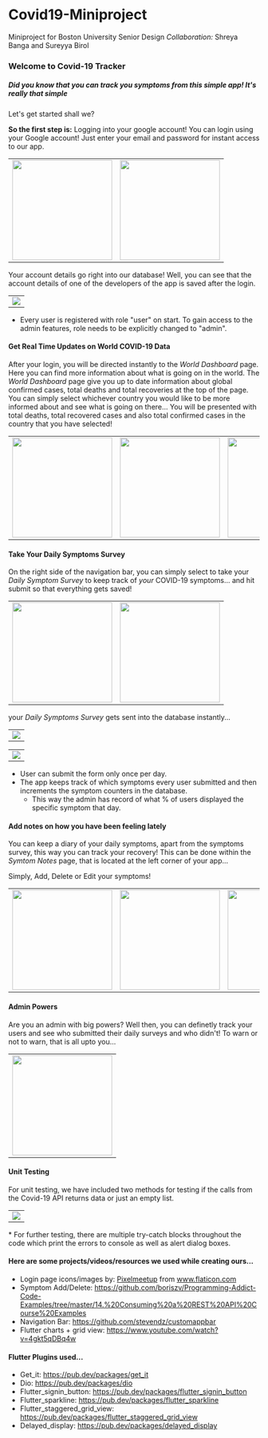 # Covid19-Miniproject

Miniproject for Boston University Senior Design 
*Collaboration:* Shreya Banga and Sureyya Birol

### Welcome to Covid-19 Tracker

##### Did you know that you can track you symptoms from this simple app! It's really *that simple*
Let's get started shall we?

**So the first step is:** Logging into your google account! You can login using your Google account! Just enter your email and password for instant 
access to our app.

<div style="text-align: center">
    <table>
        <tr>
            <td style="text-align: center">
                    <img src="https://github.com/shreyabanga/Covid19-Miniproject/blob/master/images/LoginPage.PNG" width="200"/>
            </td>
            <td style="text-align: center">
                     <img src="https://github.com/shreyabanga/Covid19-Miniproject/blob/master/images/googlesignin.PNG" width="200"/>
            </td>       
      </tr>
  </table>
  </div>

Your account details go right into our database! 
Well, you can see that the account details of one of the developers of the app is saved after the login.

<div style="text-align: center">
    <table>
        <tr>
            <td style="text-align: center">
                    <img src="https://github.com/shreyabanga/Covid19-Miniproject/blob/master/images/database2.png"/>
            </td>     
      </tr>
  </table>
  </div>
  
  * Every user is registered with role "user" on start. To gain access to the admin features, role needs to be explicitly changed to "admin".
  

#### Get Real Time Updates on World COVID-19 Data

After your login, you will be directed instantly to the *World Dashboard* page. Here you can find more information about what is going on in the world.
The *World Dashboard* page give you up to date information about global confirmed cases, total deaths and total recoveries at the top of the page. 
You can simply select whichever country you would like to be more informed about and see what is going on there...
You will be presented with total deaths, total recovered cases and also total confirmed cases in the country that you have selected!


<div style="text-align: center">
    <table>
        <tr>          
            <td style="text-align: center">              
                      <img src="https://github.com/shreyabanga/Covid19-Miniproject/blob/master/images/worlddata1.PNG" width="200"/>
            </td>
            <td style="text-align: center">
                     <img src="https://github.com/shreyabanga/Covid19-Miniproject/blob/master/images/worlddata2.PNG" width="200"/>
  	    </td>
	    <td style="text-align: center">
                    <img src="https://github.com/shreyabanga/Covid19-Miniproject/blob/master/images/worlddata.gif" width="200"/>
            </td>       
      </tr>
  </table>
  </div>

#### Take Your Daily Symptoms Survey

On the right side of the navigation bar, you can simply select to take your *Daily Symptom Survey* to keep track of *your* COVID-19
symptoms... and hit submit so that everything gets saved!


<div style="text-align: center">
    <table>
        <tr>          
            <td style="text-align: center">              
                      <img src="https://github.com/shreyabanga/Covid19-Miniproject/blob/master/images/survey1.PNG" width="200"/>
            </td>
            <td style="text-align: center">
                     <img src="https://github.com/shreyabanga/Covid19-Miniproject/blob/master/images/survey2.PNG" width="200"/>
  	    </td>        
      </tr>
  </table>
  </div>

your *Daily Symptoms Survey* gets sent into the database instantly...

<div style="text-align: center">
    <table>
        <tr>          
          <td style="text-align: center">              
                      <img src="https://github.com/shreyabanga/Covid19-Miniproject/blob/master/images/submittingforms.gif"/>
            </td>    
      </tr>
  </table>
 </div>
 
 <div style="text-align: center">
    <table>
        <tr>          
          <td style="text-align: center">              
                      <img src="https://github.com/shreyabanga/Covid19-Miniproject/blob/master/images/database3.png" />
            </td>    
      </tr>
  </table>
 </div>
  
  * User can submit the form only once per day.
  * The app keeps track of which symptoms every user submitted and then increments the symptom counters in the database.
  	* This way the admin has record of what % of users displayed the specific symptom that day.


#### Add notes on how you have been feeling lately

You can keep a diary of your daily symptoms, apart from the symptoms survey, this way you can track your recovery!
This can be done within the *Symtom Notes* page, that is located at the left corner of your app...

Simply, Add, Delete or Edit your symptoms!

<div style="text-align: center">
    <table>
        <tr>
            <td style="text-align: center">
                    <img src="https://github.com/shreyabanga/Covid19-Miniproject/blob/master/images/creatingsymptom.gif" width="200"/>
            </td>  
            <td style="text-align: center">
                    <img src="https://github.com/shreyabanga/Covid19-Miniproject/blob/master/images/deletsymptom.gif" width="200"/>
            </td> 
            <td style="text-align: center">
                    <img src="https://github.com/shreyabanga/Covid19-Miniproject/blob/master/images/editingsymptom.gif" width="200"/>
            </td>    
      </tr>
  </table>
  </div>


#### Admin Powers

Are you an admin with big powers? Well then, you can definetly track your users and see who submitted their daily surveys and 
who didn't! To warn or not to warn, that is all upto you...

<div style="text-align: center">
    <table>
        <tr>          
            <td style="text-align: center">              
                      <img src="https://github.com/shreyabanga/Covid19-Miniproject/blob/master/images/admindashboard.gif" width="200"/>
            </td>
      </tr>
  </table>
  </div>
  
#### Unit Testing

For unit testing, we have included two methods for testing if the calls from the Covid-19 API returns data or just an empty list.

<div style="text-align: center">
    <table>
        <tr>          
            <td style="text-align: center">              
                      <img src="https://github.com/shreyabanga/Covid19-Miniproject/blob/master/images/testing.png" />
            </td>
      </tr>
  </table>
 </div>
* For further testing, there are multiple try-catch blocks throughout the code which print the errors to console as well as alert dialog boxes.

#### Here are some projects/videos/resources we used while creating ours...
* Login page icons/images by: <a href="https://www.flaticon.com/authors/pixelmeetup">Pixelmeetup</a> from <a href="https://www.flaticon.com/">www.flaticon.com</a>
* Symptom Add/Delete: https://github.com/boriszv/Programming-Addict-Code-Examples/tree/master/14.%20Consuming%20a%20REST%20API%20Course%20Examples
* Navigation Bar: https://github.com/stevendz/customappbar
* Flutter charts + grid view: https://www.youtube.com/watch?v=4gkt5qDBq4w

#### Flutter Plugins used...
* Get_it: https://pub.dev/packages/get_it
* Dio: https://pub.dev/packages/dio
* Flutter_signin_button: https://pub.dev/packages/flutter_signin_button
* Flutter_sparkline: https://pub.dev/packages/flutter_sparkline
* Flutter_staggered_grid_view: https://pub.dev/packages/flutter_staggered_grid_view
* Delayed_display: https://pub.dev/packages/delayed_display















